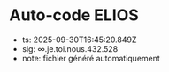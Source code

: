 # Auto-code ELIOS
- ts: 2025-09-30T16:45:20.849Z
- sig: ∞.je.toi.nous.432.528
- note: fichier généré automatiquement